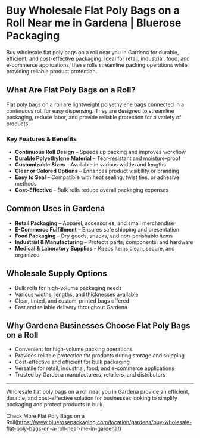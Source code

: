 # Buy Wholesale Flat Poly Bags on a Roll Near me in Gardena | Bluerose Packaging 

Buy wholesale flat poly bags on a roll near you in Gardena for durable, efficient, and cost-effective packaging. Ideal for retail, industrial, food, and e-commerce applications, these rolls streamline packing operations while providing reliable product protection.

## What Are Flat Poly Bags on a Roll?  

Flat poly bags on a roll are lightweight polyethylene bags connected in a continuous roll for easy dispensing. They are designed to streamline packaging, reduce labor, and provide reliable protection for a variety of products.  

### Key Features & Benefits  

- **Continuous Roll Design** – Speeds up packing and improves workflow  
- **Durable Polyethylene Material** – Tear-resistant and moisture-proof  
- **Customizable Sizes** – Available in various widths and lengths  
- **Clear or Colored Options** – Enhances product visibility or branding  
- **Easy to Seal** – Compatible with heat sealing, twist ties, or adhesive methods  
- **Cost-Effective** – Bulk rolls reduce overall packaging expenses  

## Common Uses in Gardena  

- **Retail Packaging** – Apparel, accessories, and small merchandise  
- **E-Commerce Fulfillment** – Ensures safe shipping and presentation  
- **Food Packaging** – Dry goods, snacks, and non-perishable items  
- **Industrial & Manufacturing** – Protects parts, components, and hardware  
- **Medical & Laboratory Supplies** – Keeps items clean, secure, and organized  

## Wholesale Supply Options  

- Bulk rolls for high-volume packaging needs  
- Various widths, lengths, and thicknesses available  
- Clear, tinted, and custom-printed bags offered  
- Fast and reliable delivery throughout Gardena  

## Why Gardena Businesses Choose Flat Poly Bags on a Roll  

- Convenient for high-volume packing operations  
- Provides reliable protection for products during storage and shipping  
- Cost-effective and efficient for bulk packaging  
- Versatile for retail, industrial, food, and e-commerce applications  
- Trusted by Gardena manufacturers, retailers, and distributors  

---  
Wholesale flat poly bags on a roll near you in Gardena provide an efficient, durable, and cost-effective solution for businesses looking to simplify packaging and protect products in bulk.  

Check More Flat Poly Bags on a Roll(https://www.bluerosepackaging.com/location/gardena/buy-wholesale-flat-poly-bags-on-a-roll-near-me-in-gardena/)


